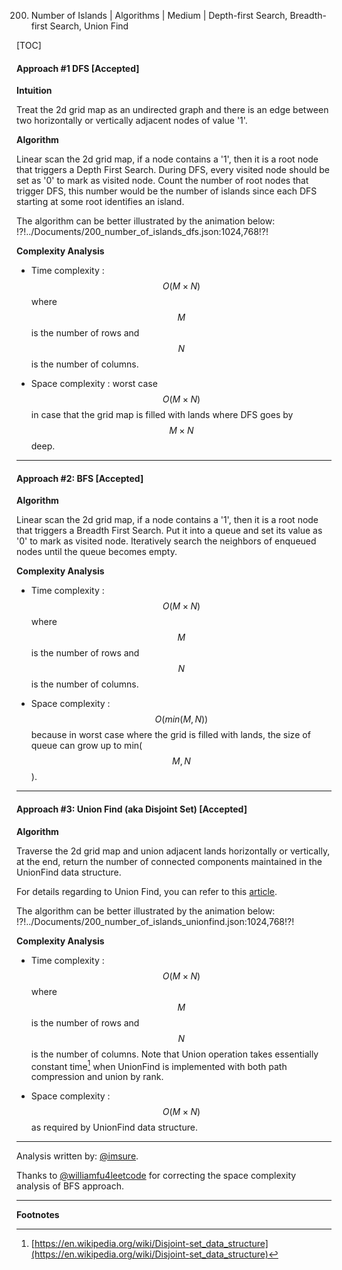 200. Number of Islands | Algorithms | Medium | Depth-first Search, Breadth-first Search, Union Find

[TOC]

#### Approach #1 DFS [Accepted]

**Intuition**

Treat the 2d grid map as an undirected graph and there is an edge
between two horizontally or vertically adjacent nodes of value '1'.

**Algorithm**

Linear scan the 2d grid map, if a node contains a '1', then it is a root node
that triggers a Depth First Search. During DFS, every visited node should be
set as '0' to mark as visited node. Count the number of root nodes that trigger
DFS, this number would be the number of islands since each DFS starting at some
root identifies an island.

The algorithm can be better illustrated by the animation below:
!?!../Documents/200_number_of_islands_dfs.json:1024,768!?!




**Complexity Analysis**

* Time complexity : $$O(M \times N)$$ where $$M$$ is the number of rows and
  $$N$$ is the number of columns.

* Space complexity : worst case $$O(M \times N)$$ in case that the grid map
  is filled with lands where DFS goes by $$M \times N$$ deep.

---


#### Approach #2: BFS [Accepted]

**Algorithm**

Linear scan the 2d grid map, if a node contains a '1', then it is a root node
that triggers a Breadth First Search. Put it into a queue and set its value
as '0' to mark as visited node. Iteratively search the neighbors of enqueued
nodes until the queue becomes empty.



**Complexity Analysis**

* Time complexity : $$O(M \times N)$$ where $$M$$ is the number of rows and
  $$N$$ is the number of columns.

* Space complexity : $$O(min(M, N))$$ because in worst case where the
  grid is filled with lands, the size of queue can grow up to min($$M,N$$).

---


#### Approach #3: Union Find (aka Disjoint Set) [Accepted]

**Algorithm**

Traverse the 2d grid map and union adjacent lands horizontally or vertically,
at the end, return the number of connected components maintained in the UnionFind
data structure.

For details regarding to Union Find, you can refer to this [article](https://leetcode.com/articles/redundant-connection/).

The algorithm can be better illustrated by the animation below:
!?!../Documents/200_number_of_islands_unionfind.json:1024,768!?!




**Complexity Analysis**

* Time complexity : $$O(M \times N)$$ where $$M$$ is the number of rows and
  $$N$$ is the number of columns. Note that Union operation takes essentially constant
  time[^1] when UnionFind is implemented with both path compression and union by rank.

* Space complexity : $$O(M \times N)$$ as required by UnionFind data structure.

---

Analysis written by: [@imsure](https://leetcode.com/imsure).

Thanks to [@williamfu4leetcode](https://leetcode.com/williamfu4leetcode/) for correcting the space complexity analysis of BFS approach. 

---

**Footnotes**

[^1]: [https://en.wikipedia.org/wiki/Disjoint-set_data_structure](https://en.wikipedia.org/wiki/Disjoint-set_data_structure)
